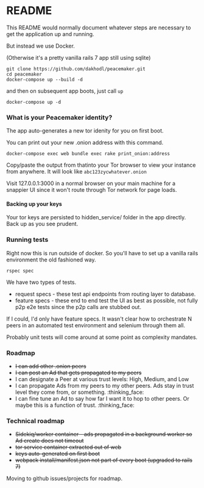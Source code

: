 # README

This README would normally document whatever steps are necessary to get the
application up and running.

But instead we use Docker.

(Otherwise it's a pretty vanilla rails 7 app still using sqlite)

```
git clone https://github.com/dakhodl/peacemaker.git
cd peacemaker
docker-compose up --build -d
```

and then on subsequent app boots, just call `up`

```
docker-compose up -d
```

### What is your Peacemaker identity?
The app auto-generates a new tor idenity for you on first boot.

You can print out your new .onion address with this command.

```
docker-compose exec web bundle exec rake print_onion:address
```

Copy/paste the output from thatinto your Tor browser to view your instance from anywhere. It will look like `abc123zycwhatever.onion`

Visit 127.0.0.1:3000 in a normal browser on your main machine for a snappier UI since it won't route through Tor network for page loads.

#### Backing up your keys
Your tor keys are persisted to hidden_service/ folder in the app directly. Back up as you see prudent.

### Running tests

Right now this is run outside of docker. So you'll have to set up a vanilla rails environment the old fashioned way.

`rspec spec`

We have two types of tests.

* request specs - these test api endpoints from routing layer to database.
* feature specs - these end to end test the UI as best as possible, not fully p2p e2e tests since the p2p calls are stubbed out.

If I could, I'd only have feature specs. It wasn't clear how to orchestrate N peers in an automated test environment and selenium through them all.

Probably unit tests will come around at some point as complexity mandates.

### Roadmap

* ~~I can add other .onion peers~~
* ~~I can post an Ad that gets propagated to my peers~~
* I can designate a Peer at various trust levels: High, Medium, and Low
* I can propagate Ads from my peers to my other peers. Ads stay in trust level they come from, or something. :thinking_face:
* I can fine tune an Ad to say how far I want it to hop to other peers. Or maybe this is a function of trust. :thinking_face:

### Technical roadmap

* ~~Sidekiq/worker container - ads propagated in a background worker so Ad create does not timeout~~
* ~~tor service container extracted out of web~~
* ~~keys auto-generated on first boot~~
* ~~webpack install/manifest.json not part of every boot (upgraded to rails 7)~~

Moving to github issues/projects for roadmap.
